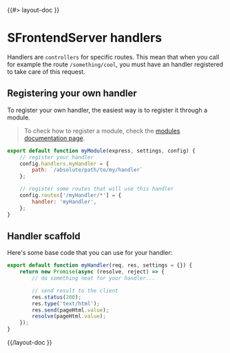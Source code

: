 <!--
/**
 * @name            Handlers
 * @namespace       doc.servers
 * @type            Markdown
 * @platform        md
 * @status          stable
 * @menu            Documentation / Servers           /doc/servers/handlers
 *
 * @since           2.0.0
 * @author    Olivier Bossel <olivier.bossel@gmail.com> (https://olivierbossel.com)
 */
-->

{{#> layout-doc }}

# SFrontendServer handlers

Handlers are `controllers` for specific routes. This mean that when you call for example the route `/something/cool`, you must have an handler registered to take care of this request.

## Registering your own handler

To register your own handler, the easiest way is to register it through a module.

> To check how to register a module, check the [modules documentation page](/doc/servers/modules).

```js
export default function myModule(express, settings, config) {
    // register your handler
    config.handlers.myHandler = {
        path: `/absolute/path/to/my/handler`
    };

    // register some routes that will use this handler
    config.routes['/myHandler/*'] = {
        handler: 'myHandler',
    };
}
```

## Handler scaffold

Here's some base code that you can use for your handler:

```js
export default function myHandler(req, res, settings = {}) {
    return new Promise(async (resolve, reject) => {
        // do something neat for your handler...

        // send result to the client
        res.status(200);
        res.type('text/html');
        res.send(pageHtml.value);
        resolve(pageHtml.value);
    });
}
```

{{/layout-doc }}
